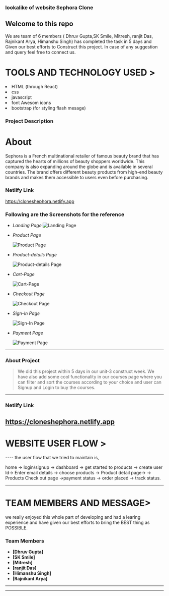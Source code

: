 ###  lookalike of website <span>Sephora Clone<span>

 <h2>Welcome to this repo</h2>
 We are team of 6 members (  Dhruv Gupta,SK Smile, Mitresh, ranjit Das, Rajnikant Arya, Himanshu Singh) has completed the task in 5 days and Given our 
 best efforts to Construct this project.
In case of any suggestion and query feel free to connect us.
 
 <h1>TOOLS AND TECHNOLOGY USED ></h1>
  <li>HTML (through React)</li>
  <li>css</li>
<li>javascript</li>  
<li>font Awesom icons</li>
<li>bootstrap (for styling flash mesage)</li>

 
### Project Description
 
 
 <h1>About </h1>
Sephora is a French multinational retailer of famous beauty brand that has captured the hearts of millions of beauty shoppers worldwide. This
company is also expanding around the globe and is available in several countries. The brand offers different beauty products from high-end beauty
brands and makes them accessible to users even before purchasing.



### Netlify Link
 
https://cloneshephora.netlify.app
 
 
 ### Following are the Screenshots for the reference

- *Landing Page*
  ![Landing Page](https://miro.medium.com/max/1400/1*UB-C6C9NNV3udcmNFoyOBg.png)

- *Product Page*

  ![Product Page](https://miro.medium.com/max/940/1*5HafmzQ-Z4ySizSHgx_TUQ.png)

- *Product-details Page*

  ![Product-details Page](https://miro.medium.com/max/1400/1*vDtXNb8Ylet-4ikgvHtknQ.png)

- *Cart-Page*

  ![Cart-Page](https://miro.medium.com/max/1400/1*ctMmSn6msr_SwWDU8YTKig.png)

- *Checkout Page*

  ![Checkout Page](https://miro.medium.com/max/1400/1*pQiczrwkoRosV5QUJEr5Vg.png)
  

- *Sign-In Page*

  ![Sign-In Page](https://miro.medium.com/max/1400/1*A2cMBrWWvcafYev5_zC3DA.png)

- *Payment Page*

  ![Payment Page](https://miro.medium.com/max/1400/1*aBg4DT5IG4JAFJ68pwQGqA.png)


---

### About Project

> We did this project within 5 days in our unit-3 construct week.
We have also add some cool functionality in our courses page where 
you can filter and sort the courses according to your choice and user
can Signup and Login to buy the courses.

---




### Netlify Link

https://cloneshephora.netlify.app
 ------
 <h1>WEBSITE USER FLOW ></h1>
 ----
the user flow that we tried to maintain is,

home -> login/signup -> dashboard -> get started to products -> create user Id-> Enter email details -> 
choose products -> Product detail page-> -> Products Check out page ->payment status -> order placed -> track status.
 
----
 <h1>TEAM MEMBERS AND MESSAGE></h1>
we really enjoyed this whole part of developing and had a learing experience and have given our best efforts to bring the BEST thing as POSSIBLE.

### Team Members

- **[Dhruv Gupta]**
 - **[SK Smile]**
- **[Mitresh]**
- **[ranjit Das]**
- **[Himanshu Singh]**
- **[Rajnikant Arya]**


---

---
